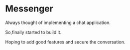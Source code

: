 # Messenger

Always thought of implementing a chat application.

So,finally started to build it.

Hoping to add good features and secure the conversation.
